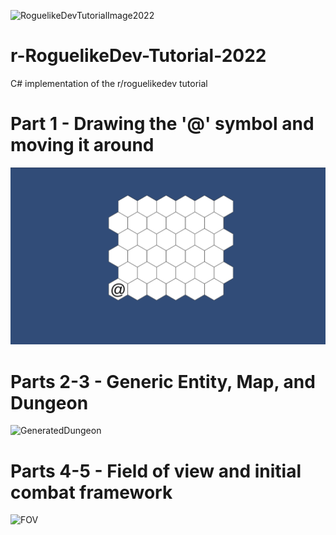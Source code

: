 ![RoguelikeDevTutorialImage2022](https://user-images.githubusercontent.com/83470418/175826957-8cd95c12-5a55-483e-86f8-d4b04959f896.png)

# r-RoguelikeDev-Tutorial-2022
 C# implementation of the r/roguelikedev tutorial
 

# Part 1 - Drawing the '@' symbol and moving it around
![https://github.com/Jconrad15/r-RoguelikeDev-Tutorial-2022/blob/main/RLDTutorial2022/Screenshots/InitialMovement.gif ](https://raw.githubusercontent.com/Jconrad15/r-RoguelikeDev-Tutorial-2022/main/RLDTutorial2022/Screenshots/InitialMovement.gif)


# Parts 2-3 - Generic Entity, Map, and Dungeon
![GeneratedDungeon](https://user-images.githubusercontent.com/83470418/177862918-291de181-af10-4ee4-8ef0-f60bbbe85746.gif)

# Parts 4-5 - Field of view and initial combat framework
![FOV](https://user-images.githubusercontent.com/83470418/178847808-1b7cd6ba-3c5c-4b11-be65-127134e564d7.gif)
